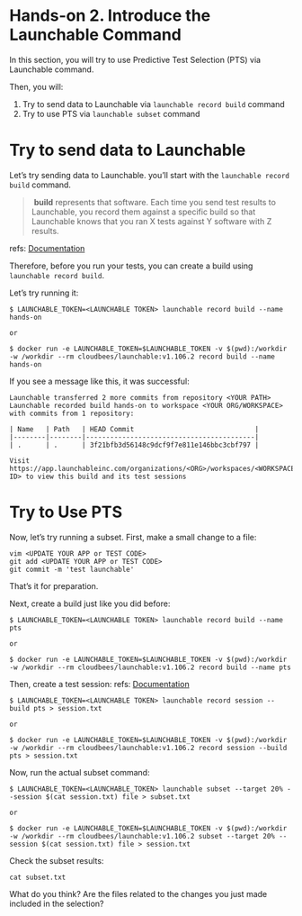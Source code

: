 # Hands-on 2. Introduce the Launchable Command

In this section, you will try to use Predictive Test Selection (PTS) via Launchable command.

Then, you will:

1. Try to send data to Launchable via `launchable record build` command
1. Try to use PTS via `launchable subset` command

# Try to send data to Launchable

Let’s try sending data to Launchable.
you’ll start with the `launchable record build` command.

>  **build** represents that software. Each time you send test results to Launchable, you record them against a specific build so that Launchable knows that you ran X tests against Y software with Z results.

refs: [Documentation](https://www.launchableinc.com/docs/concepts/build/)

Therefore, before you run your tests, you can create a build using `launchable record build`.

Let’s try running it:


```
$ LAUNCHABLE_TOKEN=<LAUNCHABLE TOKEN> launchable record build --name hands-on

or

$ docker run -e LAUNCHABLE_TOKEN=$LAUNCHABLE_TOKEN -v $(pwd):/workdir -w /workdir --rm cloudbees/launchable:v1.106.2 record build --name hands-on
```

If you see a message like this, it was successful:

```
Launchable transferred 2 more commits from repository <YOUR PATH>
Launchable recorded build hands-on to workspace <YOUR ORG/WORKSPACE> with commits from 1 repository:

| Name   | Path   | HEAD Commit                              |
|--------|--------|------------------------------------------|
| .      | .      | 3f21bfb3d56148c9dcf9f7e811e146bbc3cbf797 |

Visit https://app.launchableinc.com/organizations/<ORG>/workspaces/<WORKSPACE>/data/builds/<BUILD ID> to view this build and its test sessions
```

# Try to Use PTS

Now, let’s try running a subset.
First, make a small change to a file:

```
vim <UPDATE YOUR APP or TEST CODE>
git add <UPDATE YOUR APP or TEST CODE>
git commit -m 'test launchable'
```

That’s it for preparation.

Next, create a build just like you did before:

```
$ LAUNCHABLE_TOKEN=<LAUNCHABLE TOKEN> launchable record build --name pts

or

$ docker run -e LAUNCHABLE_TOKEN=$LAUNCHABLE_TOKEN -v $(pwd):/workdir -w /workdir --rm cloudbees/launchable:v1.106.2 record build --name pts
```

Then, create a test session:
 refs: [Documentation](https://www.launchableinc.com/docs/concepts/test-session/)

 ```
 $ LAUNCHABLE_TOKEN=<LAUNCHABLE TOKEN> launchable record session --build pts > session.txt

 or

 $ docker run -e LAUNCHABLE_TOKEN=$LAUNCHABLE_TOKEN -v $(pwd):/workdir -w /workdir --rm cloudbees/launchable:v1.106.2 record session --build pts > session.txt
 ```

 Now, run the actual subset command:

 ```
 $ LAUNCHABLE_TOKEN=<LAUNCHABLE_TOKEN> launchable subset --target 20% --session $(cat session.txt) file > subset.txt

 or

$ docker run -e LAUNCHABLE_TOKEN=$LAUNCHABLE_TOKEN -v $(pwd):/workdir -w /workdir --rm cloudbees/launchable:v1.106.2 subset --target 20% --session $(cat session.txt) file > session.txt
```

Check the subset results:

```
cat subset.txt
```

What do you think?
Are the files related to the changes you just made included in the selection?